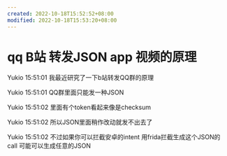 ```yaml
---
created: 2022-10-18T15:52:52+08:00
modified: 2022-10-18T15:53:20+08:00
---
```


# qq B站 转发JSON app 视频的原理

Yukio 15:51:01
我最近研究了一下b站转发QQ群的原理

Yukio 15:51:01
QQ群里面只能发一种JSON

Yukio 15:51:02
里面有个token看起来像是checksum

Yukio 15:51:02
所以JSON里面稍作改动就发不出去了

Yukio 15:51:02
不过如果你可以拦截安卓的intent 用frida拦截生成这个JSON的call 可能可以生成任意的JSON
